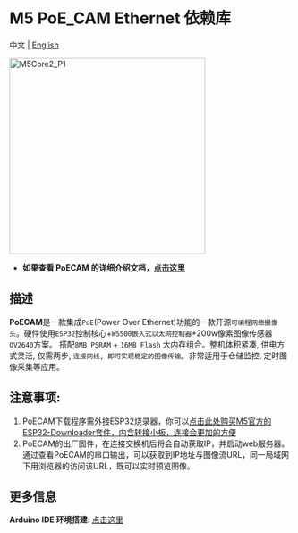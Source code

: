 # M5 PoE_CAM Ethernet 依赖库

中文 | [English](README_cn.md)


<img src="https://static-cdn.m5stack.com/resource/docs/static/assets/img/product_pics/unit/poe_cam/poe_cam_01.webp" alt="M5Core2_P1" width="350" height="350">

* **如果查看 PoECAM 的详细介绍文档，[点击这里](https://docs.m5stack.com/zh_CN/unit/poe_cam)**

## 描述

**PoECAM**是一款集成`PoE`(Power Over Ethernet)功能的一款开源`可编程网络摄像头`。硬件使用`ESP32`控制核心+`W5500嵌入式以太网控制器`+200w像素图像传感器`OV2640`方案。 搭配`8MB PSRAM` + `16MB Flash` 大内存组合。整机体积紧凑, 供电方式灵活, 仅需两步, `连接网线, 即可实现稳定的图像传输`。非常适用于仓储监控, 定时图像采集等应用。

## 注意事项:

1. PoECAM下载程序需外接ESP32烧录器，你可以[点击此处购买M5官方的ESP32-Downloader套件，内含转接小板，连接会更加的方便](https://shop.m5stack.com/products/esp32-downloader-kit)
2. PoECAM的出厂固件，在连接交换机后将会自动获取IP，并启动web服务器。通过查看PoECAM的串口输出，可以获取到IP地址与图像流URL，同一局域网下用浏览器的访问该URL，既可以实时预览图像。

## 更多信息

**Arduino IDE 环境搭建**: [点击这里](https://docs.m5stack.com/zh_CN/quick_start/poe_cam/arduino)
